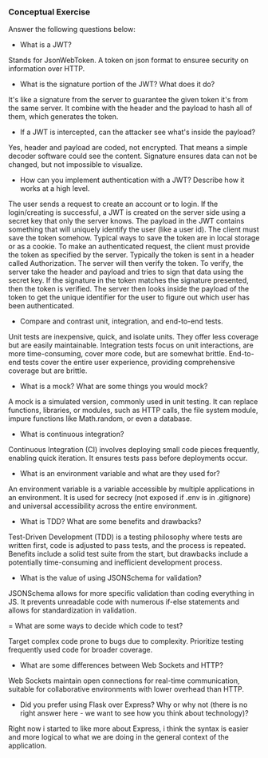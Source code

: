 ### Conceptual Exercise

Answer the following questions below:

- What is a JWT?

Stands for JsonWebToken. A token on json format to ensuree security on information over HTTP.

- What is the signature portion of the JWT?  What does it do?

It's like a signature from the server to guarantee the given token it's from the same server. It combine with the header and the payload to hash all of them, which generates the token.

- If a JWT is intercepted, can the attacker see what's inside the payload?

Yes, header and payload are coded, not encrypted. That means a simple decoder software could see the content. Signature ensures data can not be changed, but not impossible to visualize.

- How can you implement authentication with a JWT?  Describe how it works at a high level.

The user sends a request to create an account or to login. If the login/creating is successful, a JWT is created on the server side using a secret key that only the server knows.  The payload in the JWT contains something that will uniquely identify the user (like a user id).  The client must save the token somehow.  Typical ways to save the token are in local storage or as a cookie.  To make an authenticated request, the client must provide the token as specified by the server.  Typically the token is sent in a header called Authorization.  The server will then verify the token. To verify, the server take the header and payload and tries to sign that data using the secret key.  If the signature in the token matches the signature presented, then the token is verified. The server then looks inside the payload of the token to get the unique identifier for the user to figure out which user has been authenticated.


- Compare and contrast unit, integration, and end-to-end tests.

Unit tests are inexpensive, quick, and isolate units. They offer less coverage but are easily maintainable. Integration tests focus on unit interactions, are more time-consuming, cover more code, but are somewhat brittle. End-to-end tests cover the entire user experience, providing comprehensive coverage but are brittle.

- What is a mock? What are some things you would mock?

A mock is a simulated version, commonly used in unit testing. It can replace functions, libraries, or modules, such as HTTP calls, the file system module, impure functions like Math.random, or even a database.

- What is continuous integration?

Continuous Integration (CI) involves deploying small code pieces frequently, enabling quick iteration. It ensures tests pass before deployments occur.

- What is an environment variable and what are they used for?

An environment variable is a variable accessible by multiple applications in an environment. It is used for secrecy (not exposed if .env is in .gitignore) and universal accessibility across the entire environment.

- What is TDD? What are some benefits and drawbacks?

Test-Driven Development (TDD) is a testing philosophy where tests are written first, code is adjusted to pass tests, and the process is repeated. Benefits include a solid test suite from the start, but drawbacks include a potentially time-consuming and inefficient development process.

- What is the value of using JSONSchema for validation?

JSONSchema allows for more specific validation than coding everything in JS. It prevents unreadable code with numerous if-else statements and allows for standardization in validation.

= What are some ways to decide which code to test?

Target complex code prone to bugs due to complexity. Prioritize testing frequently used code for broader coverage.

- What are some differences between Web Sockets and HTTP?

Web Sockets maintain open connections for real-time communication, suitable for collaborative environments with lower overhead than HTTP.

- Did you prefer using Flask over Express? Why or why not (there is no right answer here - we want to see how you think about technology)?

Right now i started to like more about Express, i think the syntax is easier and more logical to what we are doing in the general context of the application.